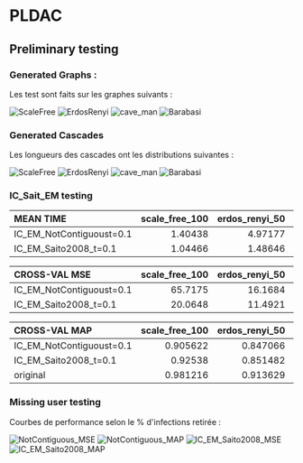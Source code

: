 # PLDAC

## Preliminary testing

###  Generated Graphs :

Les test sont faits sur les graphes suivants : <br>

![ScaleFree](IC_SAITO/data/eval/scale_free_g.png) ![ErdosRenyi](IC_SAITO/data/eval/erdos_renyi_g.png)  ![cave_man](IC_SAITO/data/eval/connected_cave_man_g.png)  ![Barabasi](IC_SAITO/data/eval/barabasi_g.png)

### Generated Cascades

Les longueurs des cascades ont les distributions suivantes : <br>

![ScaleFree](IC_SAITO/data/eval/scale_free_csc.png) ![ErdosRenyi](IC_SAITO/data/eval/erdos_renyi_csc.png)  ![cave_man](IC_SAITO/data/eval/connected_cave_man_csc.png)  ![Barabasi](IC_SAITO/data/eval/barabasi_csc.png)


### IC_Sait_EM testing

|  MEAN TIME               |   scale_free_100 |   erdos_renyi_50 |   connected_cave_man_40 |   barabasi_30 |
|:-------------------------|-----------------:|-----------------:|------------------------:|--------------:|
| IC_EM_NotContiguoust=0.1 |          1.40438 |          4.97177 |                2.29589  |       3.84879 |
| IC_EM_Saito2008_t=0.1    |          1.04466 |          1.48646 |                0.656524 |       1.45412 |

| CROSS-VAL MSE            |   scale_free_100 |   erdos_renyi_50 |   connected_cave_man_40 |   barabasi_30 |
|:-------------------------|-----------------:|-----------------:|------------------------:|--------------:|
| IC_EM_NotContiguoust=0.1 |          65.7175 |          16.1684 |                 22.1013 |       18.9839 |
| IC_EM_Saito2008_t=0.1    |          20.0648 |          11.4921 |                 21.7548 |       16.197  |

|    CROSS-VAL MAP         |   scale_free_100 |   erdos_renyi_50 |   connected_cave_man_40 |   barabasi_30 |
|:-------------------------|-----------------:|-----------------:|------------------------:|--------------:|
| IC_EM_NotContiguoust=0.1 |         0.905622 |         0.847066 |                0.90007  |      0.895651 |
| IC_EM_Saito2008_t=0.1    |         0.92538  |         0.851482 |                0.917274 |      0.896683 |
| original                 |         0.981216 |         0.913629 |                0.947582 |      0.936219 |

### Missing user testing

Courbes de performance selon le % d'infections retirée :

![NotContiguous_MSE](IC_SAITO/data/eval/IC_EM_NotContiguous_MSE.png) ![NotContiguous_MAP](IC_SAITO/data/eval/IC_EM_NotContiguous_MAP.png)  ![IC_EM_Saito2008_MSE](IC_SAITO/data/eval/IC_EM_Saito2008_MSE.png)  ![IC_EM_Saito2008_MAP](IC_SAITO/data/eval/IC_EM_Saito2008_MAP.png)
